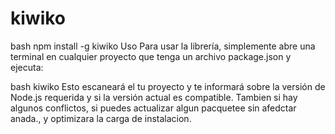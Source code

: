 # kiwiko




bash
npm install -g kiwiko
Uso
Para usar la librería, simplemente abre una terminal en cualquier proyecto que tenga un archivo package.json y ejecuta:

bash
kiwiko
Esto escaneará el tu proyecto y te informará sobre la versión de Node.js requerida y si la versión actual es compatible.
Tambien si hay algunos conflictos, si puedes actualizar algun pacquetee sin afedctar anada., y optimizara la carga de instalacion.
